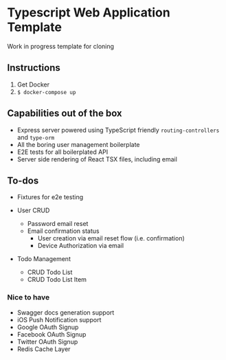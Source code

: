 # Typescript Web Application Template

Work in progress template for cloning

## Instructions

1. Get Docker
2. `$ docker-compose up`

## Capabilities out of the box

- Express server powered using TypeScript friendly `routing-controllers` and `type-orm`
- All the boring user management boilerplate
- E2E tests for all boilerplated API
- Server side rendering of React TSX files, including email

## To-dos

- Fixtures for e2e testing
- User CRUD
  - Password email reset
  - Email confirmation status
    - User creation via email reset flow (i.e. confirmation)
    - Device Authorization via email

- Todo Management
  - CRUD Todo List
  - CRUD Todo List Item

### Nice to have

- Swagger docs generation support
- iOS Push Notification support
- Google OAuth Signup
- Facebook OAuth Signup
- Twitter OAuth Signup
- Redis Cache Layer